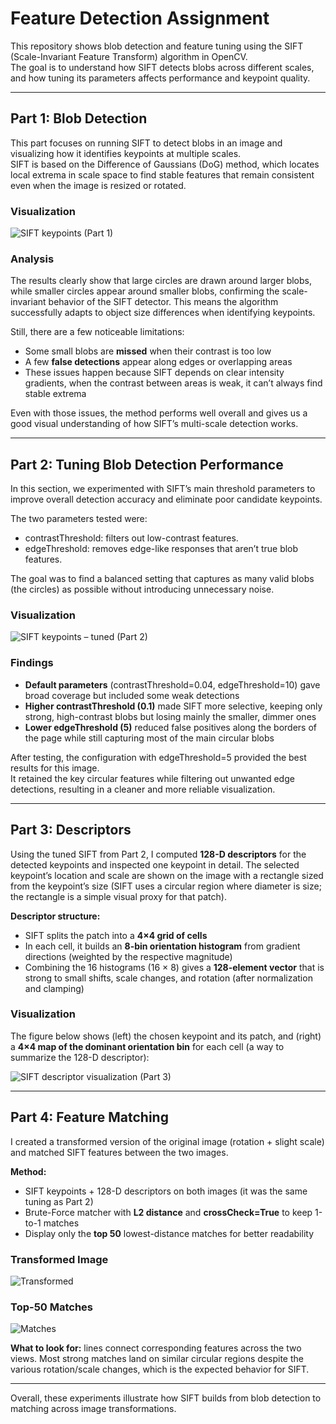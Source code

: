 # Feature Detection Assignment

This repository shows blob detection and feature tuning using the SIFT (Scale-Invariant Feature Transform) algorithm in OpenCV.  
The goal is to understand how SIFT detects blobs across different scales, and how tuning its parameters affects performance and keypoint quality.

---

## Part 1: Blob Detection

This part focuses on running SIFT to detect blobs in an image and visualizing how it identifies keypoints at multiple scales.  
SIFT is based on the Difference of Gaussians (DoG) method, which locates local extrema in scale space to find stable features that remain consistent even when the image is resized or rotated.

### Visualization
![SIFT keypoints (Part 1)](images/example-image_sift_keypoints.png)

### Analysis

The results clearly show that large circles are drawn around larger blobs, while smaller circles appear around smaller blobs, confirming the scale-invariant behavior of the SIFT detector. This means the algorithm successfully adapts to object size differences when identifying keypoints.

Still, there are a few noticeable limitations:
- Some small blobs are **missed** when their contrast is too low
- A few **false detections** appear along edges or overlapping areas
- These issues happen because SIFT depends on clear intensity gradients, when the contrast between areas is weak, it can’t always find stable extrema

Even with those issues, the method performs well overall and gives us a good visual understanding of how SIFT’s multi-scale detection works.

---

## Part 2: Tuning Blob Detection Performance

In this section, we experimented with SIFT’s main threshold parameters to improve overall detection accuracy and eliminate poor candidate keypoints.  

The two parameters tested were:
- contrastThreshold: filters out low-contrast features.
- edgeThreshold: removes edge-like responses that aren’t true blob features.

The goal was to find a balanced setting that captures as many valid blobs (the circles) as possible without introducing unnecessary noise.

### Visualization
![SIFT keypoints – tuned (Part 2)](images/example-image_sift_tuned.png)

### Findings

- **Default parameters** (contrastThreshold=0.04, edgeThreshold=10) gave broad coverage but included some weak detections
- **Higher contrastThreshold (0.1)** made SIFT more selective, keeping only strong, high-contrast blobs but losing mainly the smaller, dimmer ones
- **Lower edgeThreshold (5)** reduced false positives along the borders of the page while still capturing most of the main circular blobs

After testing, the configuration with edgeThreshold=5 provided the best results for this image.  
It retained the key circular features while filtering out unwanted edge detections, resulting in a cleaner and more reliable visualization.

---

## Part 3: Descriptors

Using the tuned SIFT from Part 2, I computed **128-D descriptors** for the detected keypoints and inspected one keypoint in detail. The selected keypoint’s location and scale are shown on the image with a rectangle sized from the keypoint’s size (SIFT uses a circular region where diameter is size; the rectangle is a simple visual proxy for that patch).

**Descriptor structure:**
- SIFT splits the patch into a **4×4 grid of cells**
- In each cell, it builds an **8-bin orientation histogram** from gradient directions (weighted by the respective magnitude)
- Combining the 16 histograms (16 × 8) gives a **128-element vector** that is strong to small shifts, scale changes, and rotation (after normalization and clamping)

### Visualization
The figure below shows (left) the chosen keypoint and its patch, and (right) a **4×4 map of the dominant orientation bin** for each cell (a  way to summarize the 128-D descriptor):

![SIFT descriptor visualization (Part 3)](images/example-image_sift_descriptor.png)

---

## Part 4: Feature Matching

I created a transformed version of the original image (rotation + slight scale) and matched SIFT features between the two images.

**Method:**
- SIFT keypoints + 128-D descriptors on both images (it was the same tuning as Part 2)
- Brute-Force matcher with **L2 distance** and **crossCheck=True** to keep 1-to-1 matches
- Display only the **top 50** lowest-distance matches for better readability

### Transformed Image
![Transformed](images/example-image-transformed.jpg)

### Top-50 Matches
![Matches](images/example-image_matches_top50.png)

**What to look for:** lines connect corresponding features across the two views. Most strong matches land on similar circular regions despite the various rotation/scale changes, which is the expected behavior for SIFT.

---

Overall, these experiments illustrate how SIFT builds from blob detection to matching across image transformations.